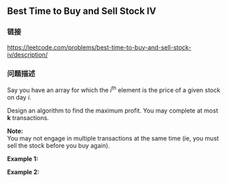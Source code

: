 ## Best Time to Buy and Sell Stock IV  
### 链接  
https://leetcode.com/problems/best-time-to-buy-and-sell-stock-iv/description/  
### 问题描述
Say you have an array for which the *i*<sup>th</sup> element is the price of a given stock on day *i*.

Design an algorithm to find the maximum profit. You may complete at most **k** transactions.

**Note:**<br />
You may not engage in multiple transactions at the same time (ie, you must sell the stock before you buy again).

**Example 1:**

**Example 2:**
